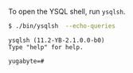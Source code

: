 To open the YSQL shell, run `ysqlsh`.

```sh
$ ./bin/ysqlsh  --echo-queries
```

```
ysqlsh (11.2-YB-2.1.0.0-b0)
Type "help" for help.

yugabyte=#
```
